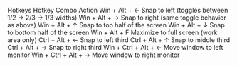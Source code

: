 Hotkeys
Hotkey Combo	        Action
Win + Alt + ←	        Snap to left (toggles between 1/2 → 2/3 → 1/3 widths)
Win + Alt + →	        Snap to right (same toggle behavior as above)
Win + Alt + ↑	        Snap to top half of the screen
Win + Alt + ↓	        Snap to bottom half of the screen
Win + Alt + F        	Maximize to full screen (work area only)
Ctrl + Alt + ←	      Snap to left third
Ctrl + Alt + ↑	      Snap to middle third
Ctrl + Alt + →	      Snap to right third
Win + Ctrl + Alt + ←	Move window to left monitor
Win + Ctrl + Alt + →	Move window to right monitor
